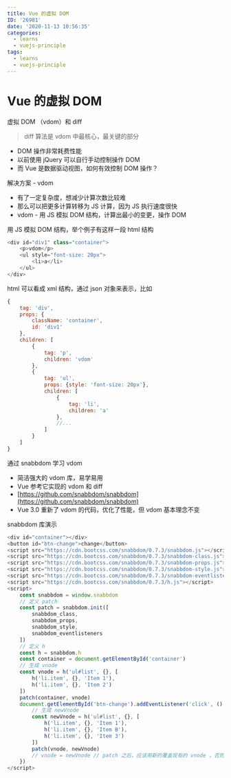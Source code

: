 ```yaml
---
title: Vue 的虚拟 DOM
ID: '26981'
date: '2020-11-13 10:56:35'
categories:
  - learns
  - vuejs-principle
tags:
  - learns
  - vuejs-principle
---
```


# Vue 的虚拟 DOM

虚拟 DOM （vdom）和 diff

> diff 算法是 vdom 中最核心，最关键的部分

- DOM 操作非常耗费性能
- 以前使用 jQuery 可以自行手动控制操作 DOM
- 而 Vue 是数据驱动视图，如何有效控制 DOM 操作？

解决方案 - vdom

- 有了一定复杂度，想减少计算次数比较难
- 那么可以把更多计算转移为 JS 计算，因为 JS 执行速度很快
- vdom - 用 JS 模拟 DOM 结构，计算出最小的变更，操作 DOM

用 JS 模拟 DOM 结构，举个例子有这样一段 html 结构

``` js 
<div id="div1" class="container">
    <p>vdom</p>
    <ul style="font-size: 20px">
        <li>a</li>
    </ul>
</div>
```

html 可以看成 xml 结构，通过 json 对象来表示，比如

``` js 
{
    tag: 'div',
    props: {
        className: 'container',
        id: 'div1'
    },
    children: [
        {
            tag: 'p',
            children: 'vdom'
        },
        {
            tag: 'ul',
            props: {style: 'font-size: 20px'},
            children: [
                {
                    tag: 'li',
                    children: 'a'
                },
                //...
            ]
        }
    ]
}
```

通过 snabbdom 学习 vdom

- 简洁强大的 vdom 库，易学易用
- Vue 参考它实现的 vdom 和 diff
- [https://github.com/snabbdom/snabbdom](https://github.com/snabbdom/snabbdom)
- Vue 3.0 重新了 vdom 的代码，优化了性能，但 vdom 基本理念不变

snabbdom 库演示

``` js 
<div id="container"></div>
<button id="btn-change">change</button>
<script src="https://cdn.bootcss.com/snabbdom/0.7.3/snabbdom.js"></script>
<script src="https://cdn.bootcss.com/snabbdom/0.7.3/snabbdom-class.js"></script>
<script src="https://cdn.bootcss.com/snabbdom/0.7.3/snabbdom-props.js"></script>
<script src="https://cdn.bootcss.com/snabbdom/0.7.3/snabbdom-style.js"></script>
<script src="https://cdn.bootcss.com/snabbdom/0.7.3/snabbdom-eventlisteners.js"></script>
<script src="https://cdn.bootcss.com/snabbdom/0.7.3/h.js"></script>
<script>
    const snabbdom = window.snabbdom
    // 定义 patch
    const patch = snabbdom.init([
        snabbdom_class,
        snabbdom_props,
        snabbdom_style,
        snabbdom_eventlisteners
    ])
    // 定义 h
    const h = snabbdom.h
    const container = document.getElementById('container')
    // 生成 vnode
    const vnode = h('ul#list', {}, [
        h('li.item', {}, 'Item 1'),
        h('li.item', {}, 'Item 2')
    ])
    patch(container, vnode)
    document.getElementById('btn-change').addEventListener('click', () => {
        // 生成 newVnode
        const newVnode = h('ul#list', {}, [
            h('li.item', {}, 'Item 1'),
            h('li.item', {}, 'Item B'),
            h('li.item', {}, 'Item 3')
        ])
        patch(vnode, newVnode)
        // vnode = newVnode // patch 之后，应该用新的覆盖现有的 vnode ，否则每次 change 都是新旧对比
    })
</script>
```
 
 
 
